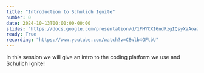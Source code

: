 ```yaml
---
title: "Introduction to Schulich Ignite"
number: 0
date: 2024-10-13T00:00:00-00:00
slides: "https://docs.google.com/presentation/d/1PHYCXI6ndRzgIQsyXaAoazCnQTdauV1Rr-QxPXG2WQY/edit?usp=sharing"
ready: True
recording: "https://www.youtube.com/watch?v=C8wlb4OFtbU"
---
```


In this session we will give an intro to the coding platform we use and Schulich Ignite!